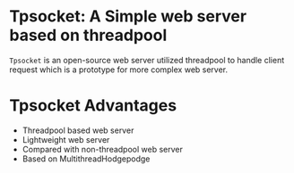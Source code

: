 # Tpsocket: A Simple web server based on threadpool
`Tpsocket` is an open-source web server utilized threadpool to handle client request 
which is a prototype for more complex web server.
# Tpsocket Advantages
- Threadpool based web server
- Lightweight web server
- Compared with non-threadpool web server
- Based on MultithreadHodgepodge